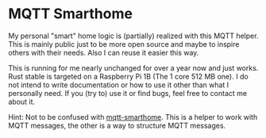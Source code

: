 # MQTT Smarthome

My personal "smart" home logic is (partially) realized with this MQTT helper.
This is mainly public just to be more open source and maybe to inspire others with their needs.
Also I can reuse it easier this way.

This is running for me nearly unchanged for over a year now and just works.
Rust stable is targeted on a Raspberry Pi 1B (The 1 core 512 MB one).
I do not intend to write documentation or how to use it other than what I personally need.
If you (try to) use it or find bugs, feel free to contact me about it.

Hint: Not to be confused with [mqtt-smarthome](https://github.com/mqtt-smarthome/mqtt-smarthome).
This is a helper to work with MQTT messages, the other is a way to structure MQTT messages.
